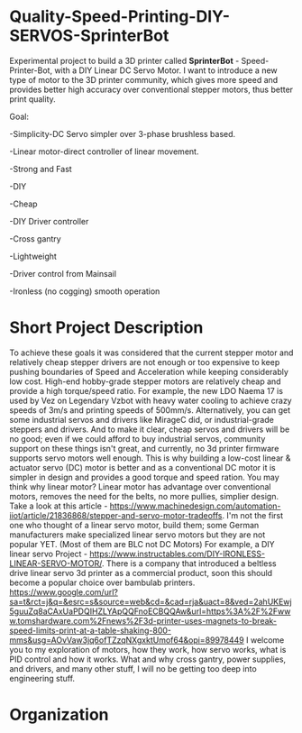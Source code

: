 # Quality-Speed-Printing-DIY-SERVOS-SprinterBot
Experimental project to build a 3D printer called **SprinterBot** - Speed-Printer-Bot, with a DIY Linear DC Servo Motor. I want to introduce a new type of motor to the 3D printer community, which gives more speed and provides better high accuracy over conventional stepper motors, thus better print quality.

Goal: 

-Simplicity-DC Servo simpler over 3-phase brushless based.

-Linear motor-direct controller of linear movement.

-Strong and Fast

-DIY

-Cheap

-DIY Driver controller

-Cross gantry

-Lightweight

-Driver control from Mainsail

-Ironless (no cogging) smooth operation


# Short Project Description 

To achieve these goals it was considered that the current stepper motor and relatively cheap stepper drivers are not enough or too expensive to keep pushing boundaries of Speed and Acceleration while keeping considerably low cost. High-end hobby-grade stepper motors are relatively cheap and provide a high torque/speed ratio. For example, the new LDO Naema 17 is used by Vez on Legendary Vzbot with heavy water cooling to achieve crazy speeds of 3m/s and printing speeds of 500mm/s. Alternatively, you can get some industrial servos and drivers like MirageC did, or industrial-grade steppers and drivers. And to make it clear, cheap servos and drivers will be no good; even if we could afford to buy industrial servos, community support on these things isn't great, and currently, no 3d printer firmware supports servo motors well enough.
This is why building a low-cost linear & actuator servo (DC) motor is better and as a conventional DC motor it is simpler in design and provides a good torque and speed ration.
You may think why linear motor? Linear motor has advantage over conventional motors, removes the need for the belts, no more pullies, simplier design. Take a look at this article - https://www.machinedesign.com/automation-iiot/article/21836868/stepper-and-servo-motor-tradeoffs. 
I'm not the first one who thought of a linear servo motor, build them; some German manufacturers make specialized linear servo motors but they are not popular YET. (Most of them are BLC not DC Motors) For example, a DIY linear servo Project - https://www.instructables.com/DIY-IRONLESS-LINEAR-SERVO-MOTOR/. 
There is a company that introduced a beltless drive linear servo 3d printer as a commercial product, soon this should become a popular choice over bambulab printers. https://www.google.com/url?sa=t&rct=j&q=&esrc=s&source=web&cd=&cad=rja&uact=8&ved=2ahUKEwj5guuZq8aCAxUaPDQIHZLYApQQFnoECBQQAw&url=https%3A%2F%2Fwww.tomshardware.com%2Fnews%2F3d-printer-uses-magnets-to-break-speed-limits-print-at-a-table-shaking-800-mms&usg=AOvVaw3jq6ofTZzqNXgxktUmof64&opi=89978449
I welcome you to my exploration of motors, how they work, how servo works, what is PID control and how it works. What and why cross gantry, power supplies, and drivers, and many other stuff, I will no be getting too deep into engineering stuff.

# Organization